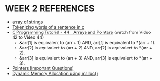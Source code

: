 WEEK 2 REFERENCES
======
- [array of strings](https://overiq.com/c-programming-101/array-of-strings-in-c/)
- [Tokenizing words of a sentence in c](https://stackoverflow.com/questions/10199416/tokenizing-words-of-a-sentence-in-c)
- [C Programming Tutorial - 44 - Arrays and Pointers](https://www.youtube.com/watch?v=sq6n8dL117c) (watch from Video 42 to Video 44)
  - &arr[1] is equivalent to (arr + 1) AND, arr[1] is equivalent to *(arr + 1).
  - &arr[2] is equivalent to (arr + 2) AND, arr[2] is equivalent to *(arr + 2).
  - &arr[3] is equivalent to (arr + 3) AND, arr[3] is equivalent to *(arr + 3).
- [Pointers (Important Questions)](https://www.youtube.com/watch?v=cEphEIMaqms&t=530s)
- [Dynamic Memory Allocation using malloc()](https://www.youtube.com/watch?v=Vch7_YeGKH4)
